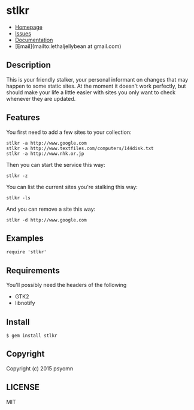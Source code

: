# stlkr

* [Homepage](https://github.com/psyomn/stlkr#readme)
* [Issues](https://github.com/psyomn/stlkr/issues)
* [Documentation](http://rubydoc.info/gems/stlkr/frames)
* [Email](mailto:lethaljellybean at gmail.com)

## Description

This is your friendly stalker, your personal informant on changes that may
happen to some static sites. At the moment it doesn't work perfectly, but should
make your life a little easier with sites you only want to check whenever they
are updated.

## Features

You first need to add a few sites to your collection:

    stlkr -a http://www.google.com
    stlkr -a http://www.textfiles.com/computers/144disk.txt
    stlkr -a http://www.nhk.or.jp

Then you can start the service this way:

    stlkr -z

You can list the current sites you're stalking this way:

    stlkr -ls

And you can remove a site this way:

    stlkr -d http://www.google.com

## Examples

    require 'stlkr'

## Requirements

You'll possibly need the headers of the following

* GTK2
* libnotify

## Install

    $ gem install stlkr

## Copyright

Copyright (c) 2015 psyomn

## LICENSE

MIT

